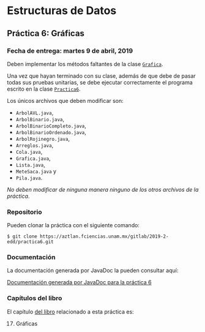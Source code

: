 Estructuras de Datos
====================

Práctica 6: Gráficas
--------------------

### Fecha de entrega: martes 9 de abril, 2019

Deben implementar los métodos faltantes de la clase
[`Grafica`](https://aztlan.fciencias.unam.mx/gitlab/2019-2-edd/practica6/blob/master/src/main/java/mx/unam/ciencias/edd/Grafica.java).

Una vez que hayan terminado con su clase, además de que debe de pasar todas sus
pruebas unitarias, se debe ejecutar correctamente el programa escrito en la
clase
[`Practica6`](https://aztlan.fciencias.unam.mx/gitlab/2019-2-edd/practica6/blob/master/src/main/java/mx/unam/ciencias/edd/Practica6.java).

Los únicos archivos que deben modificar son:

* `ArbolAVL.java`,
* `ArbolBinario.java`,
* `ArbolBinarioCompleto.java`,
* `ArbolBinarioOrdenado.java`,
* `ArbolRojinegro.java`,
* `Arreglos.java`,
* `Cola.java`,
* `Grafica.java`,
* `Lista.java`,
* `MeteSaca.java` y
* `Pila.java`.

*No deben modificar de ninguna manera ninguno de los otros archivos de la
práctica*.

### Repositorio

Pueden clonar la práctica con el siguiente comando:

```shell
$ git clone https://aztlan.fciencias.unam.mx/gitlab/2019-2-edd/practica6.git
```

### Documentación

La documentación generada por JavaDoc la pueden consultar aquí:

[Documentación generada por JavaDoc para la práctica 6](https://aztlan.fciencias.unam.mx/~canek/2019-2-edd/practica6/apidocs/index.html)

### Capítulos del libro

El capítulo
[del libro](https://tienda.fciencias.unam.mx/es/home/437-estructuras-de-datos-con-java-moderno-9786073009157.html)
relacionado a esta práctica es:

17. Gráficas
